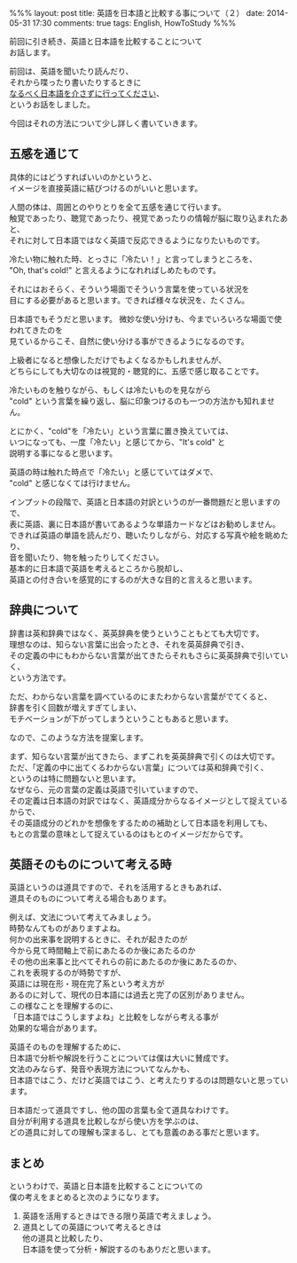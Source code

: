 %%%
layout: post
title: 英語を日本語と比較する事について（２）
date: 2014-05-31 17:30
comments: true
tags: English, HowToStudy
%%%

前回に引き続き、英語と日本語を比較することについて<br />
お話します。

前回は、英語を聞いたり読んだり、<br />
それから喋ったり書いたりするときに<br />
<a href="/2014/05/26/comparing-english-to-japanese-1/" target="_blank">なるべく日本語を介さずに行ってください</a>、<br />
というお話をしました。

今回はそれの方法について少し詳しく書いていきます。<br />

五感を通じて
-----

具体的にはどうすればいいのかというと、<br />
イメージを直接英語に結びつけるのがいいと思います。

人間の体は、周囲とのやりとりを全て五感を通じて行います。<br />
触覚であったり、聴覚であったり、視覚であったりの情報が脳に取り込まれたあと、<br />
それに対して日本語ではなく英語で反応できるようになりたいものです。

冷たい物に触れた時、とっさに「冷たい！」と言ってしまうところを、<br />
"Oh, that's cold!" と言えるようになれればしめたものです。

それにはおそらく、そういう場面でそういう言葉を使っている状況を<br />
目にする必要があると思います。できれば様々な状況を、たくさん。<br />

日本語でもそうだと思います。
微妙な使い分けも、今までいろいろな場面で使われてきたのを<br />
見ているからこそ、自然に使い分ける事ができるようになるのです。

上級者になると想像しただけでもよくなるかもしれませんが、<br />
どちらにしても大切なのは視覚的・聴覚的に、五感で感じ取ることです。

冷たいものを触りながら、もしくは冷たいものを見ながら<br />
"cold" という言葉を繰り返し、脳に印象つけるのも一つの方法かも知れません。

とにかく、"cold"を「冷たい」という言葉に置き換えていては、<br />
いつになっても、一度「冷たい」と感じてから、"It's cold" と<br />
説明する事になると思います。

英語の時は触れた時点で「冷たい」と感じていてはダメで、<br />
"cold" と感じなくては行けません。

インプットの段階で、英語と日本語の対訳というのが一番問題だと思いますので、<br />
表に英語、裏に日本語が書いてあるような単語カードなどはお勧めしません。<br />
できれば英語の単語を読んだり、聴いたりしながら、対応する写真や絵を眺めたり、<br />
音を聞いたり、物を触ったりしてください。<br />
基本的に日本語で英語を考えるところから脱却し、<br />
英語との付き合いを感覚的にするのが大きな目的と言えると思います。

辞典について
-----

辞書は英和辞典ではなく、英英辞典を使うということもとても大切です。<br />
理想なのは、知らない言葉に出会ったとき、それを英英辞典で引き、<br />
その定義の中にもわからない言葉が出てきたらそれもさらに英英辞典で引いていく、<br />
という方法です。

ただ、わからない言葉を調べているのにまたわからない言葉がでてくると、<br />
辞書を引く回数が増えすぎてしまい、<br />
モチベーションが下がってしまうということもあると思います。

なので、このような方法を提案します。

まず、知らない言葉が出てきたら、まずこれを英英辞典で引くのは大切です。<br />
ただ、「定義の中に出てくるわからない言葉」については英和辞典で引く、<br />
というのは特に問題ないと思います。<br />
なぜなら、元の言葉の定義は英語で引いていますので、<br />
その定義は日本語の対訳ではなく、英語成分からなるイメージとして捉えているからで、<br />
その英語成分のどれかを想像をするための補助として日本語を利用しても、<br />
もとの言葉の意味として捉えているのはもとのイメージだからです。

英語そのものについて考える時
-----

英語というのは道具ですので、それを活用するときもあれば、<br />
道具そのものについて考える場合もあります。

例えば、文法について考えてみましょう。<br />
時勢なんてものがありますよね。<br />
何かの出来事を説明するときに、それが起きたのが<br />
今から見て時間軸上で前にあたるのか後にあたるのか<br />
その他の出来事と比べてそれらの前にあたるのか後にあたるのか、<br />
これを表現するのが時勢ですが、<br />
英語には現在形・現在完了系という考え方が<br />
あるのに対して、現代の日本語には過去と完了の区別がありません。<br />
この様なことを理解するのに、<br />
「日本語ではこうしますよね」と比較をしながら考える事が<br />
効果的な場合があります。

英語そのものを理解するために、<br />
日本語で分析や解説を行うことについては僕は大いに賛成です。<br />
文法のみならず、発音や表現方法についてなんかも、<br />
日本語ではこう、だけど英語ではこう、と考えたりするのは問題ないと思っています。

日本語だって道具ですし、他の国の言葉も全て道具なわけです。<br />
自分が利用する道具を比較しながら使い方を学ぶのは、<br />
どの道具に対しての理解も深まるし、とても意義のある事だと思います。

まとめ
-----

というわけで、英語と日本語を比較することについての<br />
僕の考えをまとめると次のようになります。

1. 英語を活用するときはできる限り英語で考えましょう。
2. 道具としての英語について考えるときは<br />
他の道具と比較したり、<br />
日本語を使って分析・解説するのもありだと思います。
